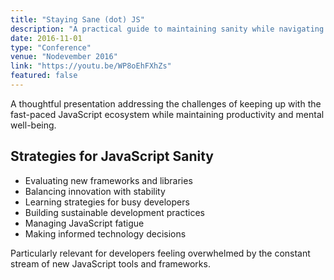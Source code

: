 ```yaml
---
title: "Staying Sane (dot) JS"
description: "A practical guide to maintaining sanity while navigating the rapidly evolving JavaScript ecosystem, with strategies for technology selection and learning."
date: 2016-11-01
type: "Conference"
venue: "Nodevember 2016"
link: "https://youtu.be/WP8oEhFXhZs"
featured: false
---
```


A thoughtful presentation addressing the challenges of keeping up with the fast-paced JavaScript ecosystem while maintaining productivity and mental well-being.

## Strategies for JavaScript Sanity

- Evaluating new frameworks and libraries
- Balancing innovation with stability
- Learning strategies for busy developers
- Building sustainable development practices
- Managing JavaScript fatigue
- Making informed technology decisions

Particularly relevant for developers feeling overwhelmed by the constant stream of new JavaScript tools and frameworks.